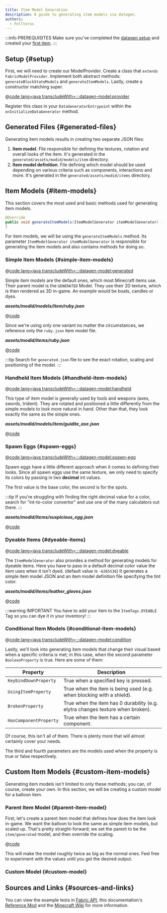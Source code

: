 ```yaml
---
title: Item Model Generation
description: A guide to generating item models via datagen.
authors:
  - Fellteros
---
```


:::info PREREQUISITES
Make sure you've completed the [datagen setup](./setup) and created your [first item](../items/first-item).
:::

## Setup {#setup}

First, we will need to create our ModelProvider. Create a class that `extends FabricModelProvider`. Implement both abstract methods: `generateBlockStateModels` and `generateItemModels`.
Lastly, create a constructor matching super.

@[code lang=java transcludeWith=:::datagen-model:provider](@/reference/latest/src/client/java/com/example/docs/datagen/FabricDocsReferenceModelProvider.java)

Register this class in your `DataGeneratorEntrypoint` within the `onInitializeDataGenerator` method.

## Generated Files {#generated-files}

Generating item models results in creating two separate JSON files:

1. **Item model**. File responsible for defining the textures, rotation and overall looks of the item. It's generated in the `generated/assets/modid/models/item` directory.
2. **Item model definition**. File defining which model should be used depending on various criteria such as components, interactions and more. It's generated in the `generated/assets/modid/items` directory.

## Item Models {#item-models}

This section covers the most used and basic methods used for generating item models.

```java
@Override
public void generateItemModels(ItemModelGenerator itemModelGenerator) {
}
```

For item models, we will be using the `generateItemModels` method. Its parameter `ItemModelGenerator itemModelGenerator` is responsible for generating the item models and also contains methods for doing so.

### Simple Item Models {#simple-item-models}

@[code lang=java transcludeWith=:::datagen-model:generated](@/reference/latest/src/client/java/com/example/docs/datagen/FabricDocsReferenceModelProvider.java)

Simple item models are the default ones, which most Minecraft items use. Their parent model is the `GENERATED` Model. They use their 2D texture, which is then rendered as 3D in-game. An example would be boats, candles or dyes.

_**assets/modid/models/item/ruby.json**_

@[code](@/reference/latest/src/main/generated/assets/fabric-docs-reference/models/item/ruby.json)

Since we're using only one variant no matter the circumstances, we reference only the `ruby.json` item model file.

_**assets/modid/items/ruby.json**_

@[code](@/reference/latest/src/main/generated/assets/fabric-docs-reference/items/ruby.json)

:::tip
Search for `generated.json` file to see the exact rotation, scaling and positioning of the model.
:::

### Handheld Item Models {#handheld-item-models}

@[code lang=java transcludeWith=:::datagen-model:handheld](@/reference/latest/src/client/java/com/example/docs/datagen/FabricDocsReferenceModelProvider.java)

This type of item model is generally used by tools and weapons (axes, swords, trident). They are rotated and positioned a little differently from the simple models to look more natural in hand. Other than that, they look exactly the same as the simple ones.

_**assets/modid/models/item/guidite_axe.json**_

@[code](@/reference/latest/src/main/generated/assets/fabric-docs-reference/models/item/guidite_axe.json)

### Spawn Eggs {#spawn-eggs}

@[code lang=java transcludeWith=:::datagen-model:spawn-egg](@/reference/latest/src/client/java/com/example/docs/datagen/FabricDocsReferenceModelProvider.java)

Spawn eggs have a little different approach when it comes to defining their looks. Since all spawn eggs use the same texture, we only need to specify its colors by passing in two **decimal** int values.

The first value is the base color, the second is for the spots.

:::tip
If you're struggling with finding the right decimal value for a color, search for "int-to-color convertor" and use one of the many calculators out there.
:::

_**assets/modid/items/suspicious_egg.json**_

@[code](@/reference/latest/src/main/generated/assets/fabric-docs-reference/items/suspicious_egg.json)

### Dyeable Items {#dyeable-items}

@[code lang=java transcludeWith=:::datagen-model:dyeable](@/reference/latest/src/client/java/com/example/docs/datagen/FabricDocsReferenceModelProvider.java)

The `ItemModelGenerator` also provides a method for generating models for dyeable items. Here you have to pass in a default decimal color value the item uses when it isn't dyed. (default value is ``-6265536``)
It generates a simple item model JSON and an item model definition file specifying the tint color.

_**assets/modid/items/leather_gloves.json**_

@[code](@/reference/latest/src/main/generated/assets/fabric-docs-reference/items/leather_gloves.json)

:::warning IMPORTANT
You have to add your item to the ``ItemTags.DYEABLE`` Tag so you can dye it in your inventory!
:::

### Conditional Item Models {#conditional-item-models}

@[code lang=java transcludeWith=:::datagen-model:condition](@/reference/latest/src/client/java/com/example/docs/datagen/FabricDocsReferenceModelProvider.java)

Lastly, we'll look into generating item models that change their visual based when a specific criteria is met; in this case, when the second parameter ``BooleanProperty`` is true. Here are some of them:

| Property               | Description                                                                    |
|------------------------|--------------------------------------------------------------------------------|
| `KeybindDownProperty`  | True when a specified key is pressed.                                          |
| `UsingItemProperty`    | True when the item is being used (e.g. when blocking with a shield).           |
| `BrokenProperty`       | True when the item has 0 durability (e.g. elytra changes texture when broken). |
| `HasComponentProperty` | True when the item has a certain component.                                    |

Of course, this isn't all of them. There is plenty more that will almost certainly cover your needs.

The third and fourth parameters are the models used when the property is true or false respectively.

## Custom Item Models {#custom-item-models}

Generating item models isn't limited to only these methods; you can, of course, create your own. In this section, we will be creating a custom model for a balloon item.

### Parent Item Model {#parent-item-model}

First, let's create a parent item model that defines how does the item look in-game. We want the balloon to look the same as simple item models, but scaled up. That's pretty straight-forward; we set the parent to be the `item/generated` model, and then override the scaling.

@[code](@/reference/latest/src/main/resources/assets/fabric-docs-reference/models/item/balloon.json)

This will make the model roughly twice as big as the normal ones. Feel free to experiment with the values until you get the desired output.

### Custom Model {#custom-model}



## Sources and Links {#sources-and-links}

You can view the example tests in [Fabric API](https://github.com/FabricMC/fabric/blob/1.21.4/fabric-data-generation-api-v1/src/), this documentation's [Reference Mod](https://github.com/FabricMC/fabric-docs/tree/main/reference) and the [Minecraft Wiki](https://minecraft.wiki/) for more information.
